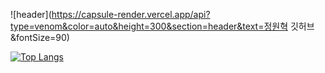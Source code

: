<!--타이틀 부분-->
![header](https://capsule-render.vercel.app/api?type=venom&color=auto&height=300&section=header&text=정원혁 깃허브&fontSize=90)

<!--Language Card Layout-->
[![Top Langs](https://github-readme-stats.vercel.app/api/top-langs/?username=wonhy2ok&layout=donut)](https://github.com/anuraghazra/github-readme-stats)

<!--
## Hi there 👋
**wonhy2ok/wonhy2ok** is a ✨ _special_ ✨ repository because its `README.md` (this file) appears on your GitHub profile.

Here are some ideas to get you started:

- 🔭 I’m currently working on ...
- 🌱 I’m currently learning ...
- 👯 I’m looking to collaborate on ...
- 🤔 I’m looking for help with ...
- 💬 Ask me about ...
- 📫 How to reach me: ...
- 😄 Pronouns: ...
- ⚡ Fun fact: ...
-->
